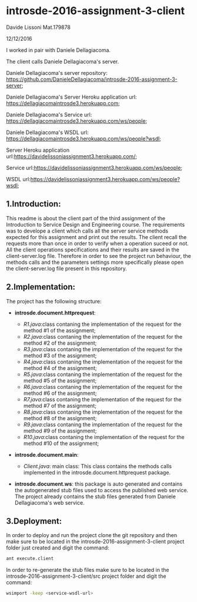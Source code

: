 # introsde-2016-assignment-3-client
Davide Lissoni Mat.179878

12/12/2016

I worked in pair with Daniele Dellagiacoma.

The client calls Daniele Dellagiacoma's server.

Daniele Dellagiacoma's server repository: https://github.com/DanieleDellagiacoma/introsde-2016-assignment-3-server;

Daniele Dellagiacoma's Server Heroku application url: https://dellagiacomaintrosde3.herokuapp.com;

Daniele Dellagiacoma's Service url: https://dellagiacomaintrosde3.herokuapp.com/ws/people;

Daniele Dellagiacoma's WSDL url: https://dellagiacomaintrosde3.herokuapp.com/ws/people?wsdl;

Server Heroku application url:https://davidelissoniassignment3.herokuapp.com/;

Service url:https://davidelissoniassignment3.herokuapp.com/ws/people;

WSDL url:https://davidelissoniassignment3.herokuapp.com/ws/people?wsdl;

## 1.Introduction:

This readme is about the client part of the third assignment of the Introduction to Service Design and Engineering
course. The requirements was to develope a client which calls all the server service methods expected for this assignment and print out the results.
The client recall the requests more than once in order to verify when a operation suceed or not. 
All the client operations specifications and their results are saved in the client-server.log file.
Therefore in order to see the project run behaviour, the methods calls and the parameters settings more specifically please open the client-server.log file present in this repository.


## 2.Implementation:

The project has the following structure:

* **introsde.document.httprequest**: 
  * *R1.java*:class contaning the implementation of the request for the  method #1 of the assignment;
  * *R2.java*:class contaning the implementation of the request for the  method #2 of the assignment;
  * *R3.java*:class contaning the implementation of the request for the  method #3 of the assignment;
  * *R4.java*:class contaning the implementation of the request for the  method #4 of the assignment;
  * *R5.java*:class contaning the implementation of the request for the  method #5 of the assignment;
  * *R6.java*:class contaning the implementation of the request for the  method #6 of the assignment;
  * *R7.java*:class contaning the implementation of the request for the  method #7 of the assignment;
  * *R8.java*:class contaning the implementation of the request for the  method #8 of the assignment;
  * *R9.java*:class contaning the implementation of the request for the  method #9 of the assignment;
  * *R10.java*:class contaning the implementation of the request for the  method #10 of the assignment;

* **introsde.document.main**: 
  * *Client.java*: main class: This class contains the methods calls implemented in the introsde.document.httprequest package.

* **introsde.document.ws**: this package is auto generated and contains the autogenerated stub files used to access the published web service. The project already contains the stub files generated from Daniele Dellagiacoma's web service.

## 3.Deployment:
In order to deploy and run the project clone the git repository and then make sure to be located in the introsde-2016-assignment-3-client project folder just created and digit the command: 
```sh
ant execute.client
```
In order to re-generate the stub files make sure to be located in the introsde-2016-assignment-3-client/src project folder and digit the command: 
  ```sh
 wsimport -keep <service-wsdl-url>
```
